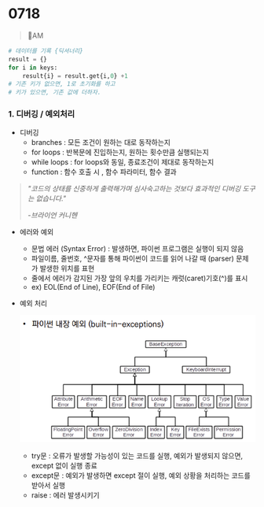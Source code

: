 # 0718

> 🌈AM

```python
# 데이터를 기록 {딕셔너리}
result = {}
for i in keys:
    result{i} = result.get{i,0} +1
# 기존 키가 없으면, 1로 초기화를 하고
# 키가 있으면, 기존 값에 더하자.

```



### 1. 디버깅 / 예외처리

- 디버깅
  - branches : 모든 조건이 원하는 대로 동작하는지
  - for loops : 반복문에 진입하는지, 원하는 횟수만큼 실행되는지
  - while loops : for loops와 동일, 종료조건이 제대로 동작하는지
  - function : 함수 호출 시 , 함수 파라미터, 함수 결과

> *"코드의 상태를 신중하게 출력해가며 심사숙고하는 것보다 효과적인 디버깅 도구는 없습니다."* 
>
> *-브라이언 커니헨*	



- 에러와 예외
  - 문법 에러 (Syntax Error) : 발생하면, 파이썬 프로그램은 실행이 되지 않음
  - 파일이름, 줄번호, ^문자를 통해 파이썬이 코드를 읽어 나갈 때 (parser) 문제 가 발생한 위치를 표현
  - 줄에서 에러가 감지된 가장 앞의 우치를 가리키는 캐럿(caret)기호(^)를 표시
  - ex) EOL(End of Line), EOF(End of File)
  
- 예외 처리

  ![image-20220718191236698](0718.assets/image-20220718191236698.png)

  - try문 : 오류가 발생할 가능성이 있는 코드를 실행, 예외가 발생되지 않으면, except 없이 실행 종료
  - except문 : 예외가 발생하면 except 절이 실행, 예외 상황을 처리하는 코드를 받아서 실행
  - raise : 에러 발생시키기 